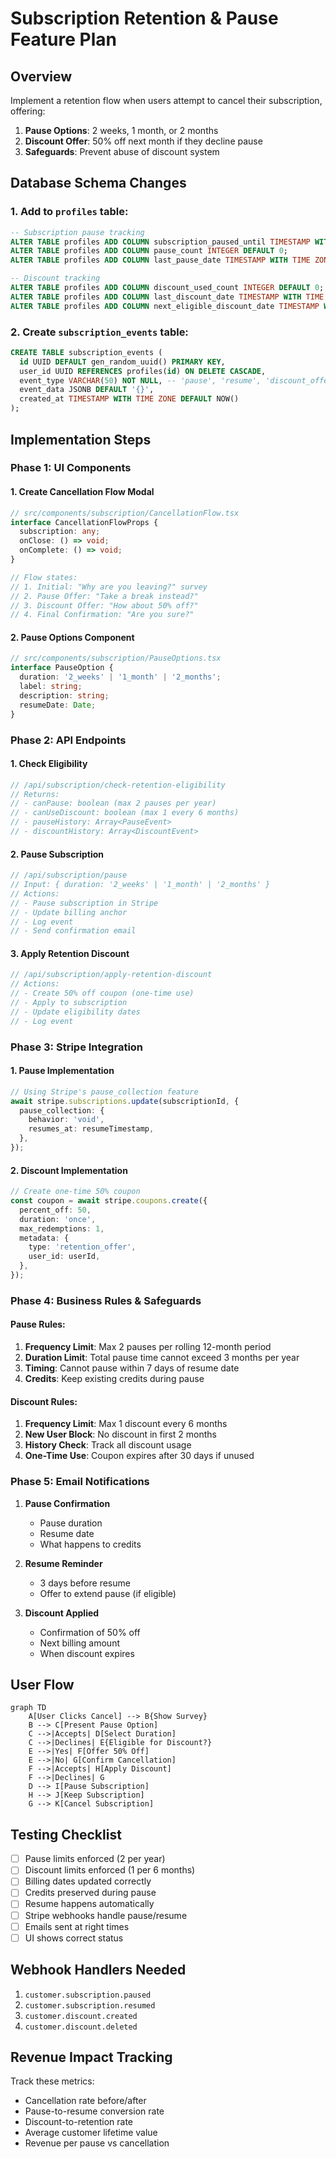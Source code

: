 # Subscription Retention & Pause Feature Plan

## Overview

Implement a retention flow when users attempt to cancel their subscription, offering:

1. **Pause Options**: 2 weeks, 1 month, or 2 months
2. **Discount Offer**: 50% off next month if they decline pause
3. **Safeguards**: Prevent abuse of discount system

## Database Schema Changes

### 1. Add to `profiles` table:

```sql
-- Subscription pause tracking
ALTER TABLE profiles ADD COLUMN subscription_paused_until TIMESTAMP WITH TIME ZONE;
ALTER TABLE profiles ADD COLUMN pause_count INTEGER DEFAULT 0;
ALTER TABLE profiles ADD COLUMN last_pause_date TIMESTAMP WITH TIME ZONE;

-- Discount tracking
ALTER TABLE profiles ADD COLUMN discount_used_count INTEGER DEFAULT 0;
ALTER TABLE profiles ADD COLUMN last_discount_date TIMESTAMP WITH TIME ZONE;
ALTER TABLE profiles ADD COLUMN next_eligible_discount_date TIMESTAMP WITH TIME ZONE;
```

### 2. Create `subscription_events` table:

```sql
CREATE TABLE subscription_events (
  id UUID DEFAULT gen_random_uuid() PRIMARY KEY,
  user_id UUID REFERENCES profiles(id) ON DELETE CASCADE,
  event_type VARCHAR(50) NOT NULL, -- 'pause', 'resume', 'discount_offered', 'discount_used', 'cancelled'
  event_data JSONB DEFAULT '{}',
  created_at TIMESTAMP WITH TIME ZONE DEFAULT NOW()
);
```

## Implementation Steps

### Phase 1: UI Components

#### 1. Create Cancellation Flow Modal

```typescript
// src/components/subscription/CancellationFlow.tsx
interface CancellationFlowProps {
  subscription: any;
  onClose: () => void;
  onComplete: () => void;
}

// Flow states:
// 1. Initial: "Why are you leaving?" survey
// 2. Pause Offer: "Take a break instead?"
// 3. Discount Offer: "How about 50% off?"
// 4. Final Confirmation: "Are you sure?"
```

#### 2. Pause Options Component

```typescript
// src/components/subscription/PauseOptions.tsx
interface PauseOption {
  duration: '2_weeks' | '1_month' | '2_months';
  label: string;
  description: string;
  resumeDate: Date;
}
```

### Phase 2: API Endpoints

#### 1. Check Eligibility

```typescript
// /api/subscription/check-retention-eligibility
// Returns:
// - canPause: boolean (max 2 pauses per year)
// - canUseDiscount: boolean (max 1 every 6 months)
// - pauseHistory: Array<PauseEvent>
// - discountHistory: Array<DiscountEvent>
```

#### 2. Pause Subscription

```typescript
// /api/subscription/pause
// Input: { duration: '2_weeks' | '1_month' | '2_months' }
// Actions:
// - Pause subscription in Stripe
// - Update billing anchor
// - Log event
// - Send confirmation email
```

#### 3. Apply Retention Discount

```typescript
// /api/subscription/apply-retention-discount
// Actions:
// - Create 50% off coupon (one-time use)
// - Apply to subscription
// - Update eligibility dates
// - Log event
```

### Phase 3: Stripe Integration

#### 1. Pause Implementation

```typescript
// Using Stripe's pause_collection feature
await stripe.subscriptions.update(subscriptionId, {
  pause_collection: {
    behavior: 'void',
    resumes_at: resumeTimestamp,
  },
});
```

#### 2. Discount Implementation

```typescript
// Create one-time 50% coupon
const coupon = await stripe.coupons.create({
  percent_off: 50,
  duration: 'once',
  max_redemptions: 1,
  metadata: {
    type: 'retention_offer',
    user_id: userId,
  },
});
```

### Phase 4: Business Rules & Safeguards

#### Pause Rules:

1. **Frequency Limit**: Max 2 pauses per rolling 12-month period
2. **Duration Limit**: Total pause time cannot exceed 3 months per year
3. **Timing**: Cannot pause within 7 days of resume date
4. **Credits**: Keep existing credits during pause

#### Discount Rules:

1. **Frequency Limit**: Max 1 discount every 6 months
2. **New User Block**: No discount in first 2 months
3. **History Check**: Track all discount usage
4. **One-Time Use**: Coupon expires after 30 days if unused

### Phase 5: Email Notifications

1. **Pause Confirmation**
   - Pause duration
   - Resume date
   - What happens to credits

2. **Resume Reminder**
   - 3 days before resume
   - Offer to extend pause (if eligible)

3. **Discount Applied**
   - Confirmation of 50% off
   - Next billing amount
   - When discount expires

## User Flow

```mermaid
graph TD
    A[User Clicks Cancel] --> B{Show Survey}
    B --> C[Present Pause Option]
    C -->|Accepts| D[Select Duration]
    C -->|Declines| E{Eligible for Discount?}
    E -->|Yes| F[Offer 50% Off]
    E -->|No| G[Confirm Cancellation]
    F -->|Accepts| H[Apply Discount]
    F -->|Declines| G
    D --> I[Pause Subscription]
    H --> J[Keep Subscription]
    G --> K[Cancel Subscription]
```

## Testing Checklist

- [ ] Pause limits enforced (2 per year)
- [ ] Discount limits enforced (1 per 6 months)
- [ ] Billing dates updated correctly
- [ ] Credits preserved during pause
- [ ] Resume happens automatically
- [ ] Stripe webhooks handle pause/resume
- [ ] Emails sent at right times
- [ ] UI shows correct status

## Webhook Handlers Needed

1. `customer.subscription.paused`
2. `customer.subscription.resumed`
3. `customer.discount.created`
4. `customer.discount.deleted`

## Revenue Impact Tracking

Track these metrics:

- Cancellation rate before/after
- Pause-to-resume conversion rate
- Discount-to-retention rate
- Average customer lifetime value
- Revenue per pause vs cancellation
